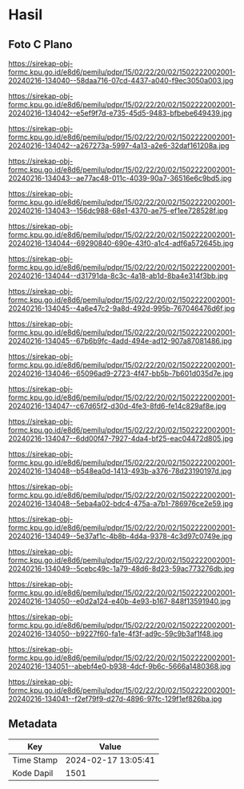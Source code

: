 # Hasil

## Foto C Plano

https://sirekap-obj-formc.kpu.go.id/e8d6/pemilu/pdpr/15/02/22/20/02/1502222002001-20240216-134040--58daa716-07cd-4437-a040-f9ec3050a003.jpg

https://sirekap-obj-formc.kpu.go.id/e8d6/pemilu/pdpr/15/02/22/20/02/1502222002001-20240216-134042--e5ef9f7d-e735-45d5-9483-bfbebe649439.jpg

https://sirekap-obj-formc.kpu.go.id/e8d6/pemilu/pdpr/15/02/22/20/02/1502222002001-20240216-134042--a267273a-5997-4a13-a2e6-32daf161208a.jpg

https://sirekap-obj-formc.kpu.go.id/e8d6/pemilu/pdpr/15/02/22/20/02/1502222002001-20240216-134043--ae77ac48-011c-4039-90a7-36516e6c9bd5.jpg

https://sirekap-obj-formc.kpu.go.id/e8d6/pemilu/pdpr/15/02/22/20/02/1502222002001-20240216-134043--156dc988-68e1-4370-ae75-ef1ee728528f.jpg

https://sirekap-obj-formc.kpu.go.id/e8d6/pemilu/pdpr/15/02/22/20/02/1502222002001-20240216-134044--69290840-690e-43f0-a1c4-adf6a572645b.jpg

https://sirekap-obj-formc.kpu.go.id/e8d6/pemilu/pdpr/15/02/22/20/02/1502222002001-20240216-134044--d31791da-8c3c-4a18-ab1d-8ba4e314f3bb.jpg

https://sirekap-obj-formc.kpu.go.id/e8d6/pemilu/pdpr/15/02/22/20/02/1502222002001-20240216-134045--4a6e47c2-9a8d-492d-995b-767046476d6f.jpg

https://sirekap-obj-formc.kpu.go.id/e8d6/pemilu/pdpr/15/02/22/20/02/1502222002001-20240216-134045--67b6b9fc-4add-494e-ad12-907a87081486.jpg

https://sirekap-obj-formc.kpu.go.id/e8d6/pemilu/pdpr/15/02/22/20/02/1502222002001-20240216-134046--65096ad9-2723-4f47-bb5b-7b601d035d7e.jpg

https://sirekap-obj-formc.kpu.go.id/e8d6/pemilu/pdpr/15/02/22/20/02/1502222002001-20240216-134047--c67d65f2-d30d-4fe3-8fd6-fe14c829af8e.jpg

https://sirekap-obj-formc.kpu.go.id/e8d6/pemilu/pdpr/15/02/22/20/02/1502222002001-20240216-134047--6dd00f47-7927-4da4-bf25-eac04472d805.jpg

https://sirekap-obj-formc.kpu.go.id/e8d6/pemilu/pdpr/15/02/22/20/02/1502222002001-20240216-134048--b548ea0d-1413-493b-a376-78d23190197d.jpg

https://sirekap-obj-formc.kpu.go.id/e8d6/pemilu/pdpr/15/02/22/20/02/1502222002001-20240216-134048--5eba4a02-bdc4-475a-a7b1-786976ce2e59.jpg

https://sirekap-obj-formc.kpu.go.id/e8d6/pemilu/pdpr/15/02/22/20/02/1502222002001-20240216-134049--5e37af1c-4b8b-4d4a-9378-4c3d97c0749e.jpg

https://sirekap-obj-formc.kpu.go.id/e8d6/pemilu/pdpr/15/02/22/20/02/1502222002001-20240216-134049--5cebc49c-1a79-48d6-8d23-59ac773276db.jpg

https://sirekap-obj-formc.kpu.go.id/e8d6/pemilu/pdpr/15/02/22/20/02/1502222002001-20240216-134050--e0d2a124-e40b-4e93-b167-848f13591940.jpg

https://sirekap-obj-formc.kpu.go.id/e8d6/pemilu/pdpr/15/02/22/20/02/1502222002001-20240216-134050--b9227f60-fa1e-4f3f-ad9c-59c9b3af1f48.jpg

https://sirekap-obj-formc.kpu.go.id/e8d6/pemilu/pdpr/15/02/22/20/02/1502222002001-20240216-134051--abebf4e0-b938-4dcf-9b6c-5666a1480368.jpg

https://sirekap-obj-formc.kpu.go.id/e8d6/pemilu/pdpr/15/02/22/20/02/1502222002001-20240216-134041--f2ef79f9-d27d-4896-97fc-129f1ef826ba.jpg


## Metadata

| Key        | Value               |
| ---------- | ------------------- |
| Time Stamp | 2024-02-17 13:05:41 |
| Kode Dapil | 1501                |



